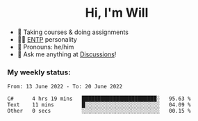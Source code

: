 <h1 align="center">Hi, I'm Will</h1>


-   :seedling: Taking courses & doing assignments
-   :man_scientist: [ENTP](https://www.16personalities.com/entp-personality) personality
-   :man: Pronouns: he/him
-   :thought_balloon: Ask me anything at [Discussions](https://github.com/willjoje/willjoje/discussions/new)!

### My weekly status:
<!--START_SECTION:waka-->

```text
From: 13 June 2022 - To: 20 June 2022

C#      4 hrs 19 mins   ████████████████████████░   95.63 %
Text    11 mins         █░░░░░░░░░░░░░░░░░░░░░░░░   04.09 %
Other   0 secs          ░░░░░░░░░░░░░░░░░░░░░░░░░   00.15 %
```

<!--END_SECTION:waka-->
